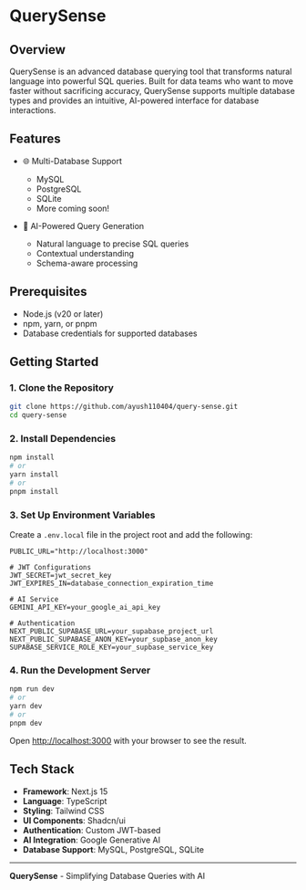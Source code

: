 # QuerySense

## Overview

QuerySense is an advanced database querying tool that transforms natural language into powerful SQL queries. Built for data teams who want to move faster without sacrificing accuracy, QuerySense supports multiple database types and provides an intuitive, AI-powered interface for database interactions.

## Features

- 🌐 Multi-Database Support
  - MySQL
  - PostgreSQL
  - SQLite
  - More coming soon!

- 🤖 AI-Powered Query Generation
  - Natural language to precise SQL queries
  - Contextual understanding
  - Schema-aware processing

## Prerequisites

- Node.js (v20 or later)
- npm, yarn, or pnpm
- Database credentials for supported databases

## Getting Started

### 1. Clone the Repository

```bash
git clone https://github.com/ayush110404/query-sense.git
cd query-sense
```

### 2. Install Dependencies

```bash
npm install
# or
yarn install
# or
pnpm install
```

### 3. Set Up Environment Variables

Create a `.env.local` file in the project root and add the following:

```env
PUBLIC_URL="http://localhost:3000"

# JWT Configurations
JWT_SECRET=jwt_secret_key
JWT_EXPIRES_IN=database_connection_expiration_time

# AI Service
GEMINI_API_KEY=your_google_ai_api_key

# Authentication
NEXT_PUBLIC_SUPABASE_URL=your_supabase_project_url
NEXT_PUBLIC_SUPABASE_ANON_KEY=your_supbase_anon_key
SUPABASE_SERVICE_ROLE_KEY=your_supbase_service_key

```

### 4. Run the Development Server

```bash
npm run dev
# or
yarn dev
# or
pnpm dev
```

Open [http://localhost:3000](http://localhost:3000) with your browser to see the result.

## Tech Stack

- **Framework**: Next.js 15
- **Language**: TypeScript
- **Styling**: Tailwind CSS
- **UI Components**: Shadcn/ui
- **Authentication**: Custom JWT-based
- **AI Integration**: Google Generative AI
- **Database Support**: MySQL, PostgreSQL, SQLite
---

**QuerySense** - Simplifying Database Queries with AI
